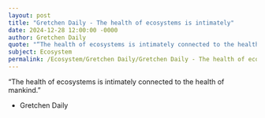 ```yaml
---
layout: post
title: "Gretchen Daily - The health of ecosystems is intimately"
date: 2024-12-28 12:00:00 -0000
author: Gretchen Daily
quote: "“The health of ecosystems is intimately connected to the health of mankind.”"
subject: Ecosystem
permalink: /Ecosystem/Gretchen Daily/Gretchen Daily - The health of ecosystems is intimately
---
```


“The health of ecosystems is intimately connected to the health of mankind.”

- Gretchen Daily
